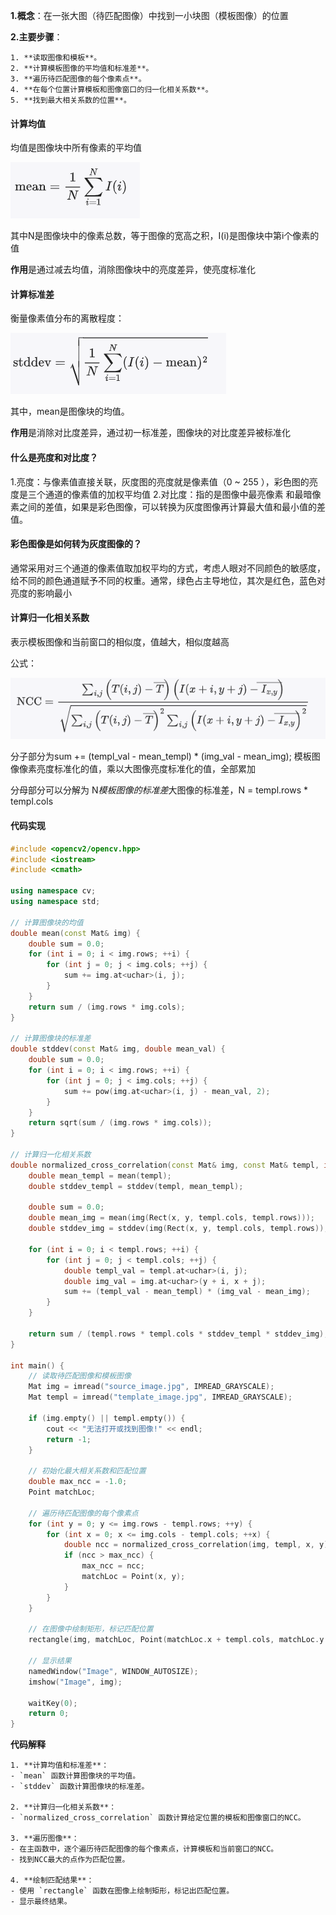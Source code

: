 
 **1.概念**：在一张大图（待匹配图像）中找到一小块图（模板图像）的位置

 **2.主要步骤**：

    1. **读取图像和模板**。
    2. **计算模板图像的平均值和标准差**。
    3. **遍历待匹配图像的每个像素点**。
    4. **在每个位置计算模板和图像窗口的归一化相关系数**。
    5. **找到最大相关系数的位置**。

 #### 计算均值
 均值是图像块中所有像素的平均值

 ![均值](image.png)

 其中N是图像块中的像素总数，等于图像的宽高之积，I(i)是图像块中第i个像素的值

 **作用**是通过减去均值，消除图像块中的亮度差异，使亮度标准化

 #### 计算标准差
 衡量像素值分布的离散程度：

   ![标准差](image-1.png)

  其中，mean是图像块的均值。

  **作用**是消除对比度差异，通过初一标准差，图像块的对比度差异被标准化

#### 什么是亮度和对比度？

  1.亮度：与像素值直接关联，灰度图的亮度就是像素值（0 ~ 255 ），彩色图的亮度是三个通道的像素值的加权平均值
  2.对比度：指的是图像中最亮像素 和最暗像素之间的差值，如果是彩色图像，可以转换为灰度图像再计算最大值和最小值的差值。

#### 彩色图像是如何转为灰度图像的？
 
通常采用对三个通道的像素值取加权平均的方式，考虑人眼对不同颜色的敏感度，给不同的颜色通道赋予不同的权重。通常，绿色占主导地位，其次是红色，蓝色对亮度的影响最小


#### 计算归一化相关系数

表示模板图像和当前窗口的相似度，值越大，相似度越高

公式：

![归一化相关系数](image-2.png)

分子部分为sum += (templ_val - mean_templ) * (img_val - mean_img); 模板图像像素亮度标准化的值，乘以大图像亮度标准化的值，全部累加

分母部分可以分解为 N*模板图像的标准差*大图像的标准差，N = templ.rows * templ.cols 

#### 代码实现

```cpp
#include <opencv2/opencv.hpp>
#include <iostream>
#include <cmath>

using namespace cv;
using namespace std;

// 计算图像块的均值
double mean(const Mat& img) {
    double sum = 0.0;
    for (int i = 0; i < img.rows; ++i) {
        for (int j = 0; j < img.cols; ++j) {
            sum += img.at<uchar>(i, j);
        }
    }
    return sum / (img.rows * img.cols);
}

// 计算图像块的标准差
double stddev(const Mat& img, double mean_val) {
    double sum = 0.0;
    for (int i = 0; i < img.rows; ++i) {
        for (int j = 0; j < img.cols; ++j) {
            sum += pow(img.at<uchar>(i, j) - mean_val, 2);
        }
    }
    return sqrt(sum / (img.rows * img.cols));
}

// 计算归一化相关系数
double normalized_cross_correlation(const Mat& img, const Mat& templ, int x, int y) {
    double mean_templ = mean(templ);
    double stddev_templ = stddev(templ, mean_templ);

    double sum = 0.0;
    double mean_img = mean(img(Rect(x, y, templ.cols, templ.rows)));
    double stddev_img = stddev(img(Rect(x, y, templ.cols, templ.rows)), mean_img);

    for (int i = 0; i < templ.rows; ++i) {
        for (int j = 0; j < templ.cols; ++j) {
            double templ_val = templ.at<uchar>(i, j);
            double img_val = img.at<uchar>(y + i, x + j);
            sum += (templ_val - mean_templ) * (img_val - mean_img);
        }
    }

    return sum / (templ.rows * templ.cols * stddev_templ * stddev_img);
}

int main() {
    // 读取待匹配图像和模板图像
    Mat img = imread("source_image.jpg", IMREAD_GRAYSCALE);
    Mat templ = imread("template_image.jpg", IMREAD_GRAYSCALE);

    if (img.empty() || templ.empty()) {
        cout << "无法打开或找到图像!" << endl;
        return -1;
    }

    // 初始化最大相关系数和匹配位置
    double max_ncc = -1.0;
    Point matchLoc;

    // 遍历待匹配图像的每个像素点
    for (int y = 0; y <= img.rows - templ.rows; ++y) {
        for (int x = 0; x <= img.cols - templ.cols; ++x) {
            double ncc = normalized_cross_correlation(img, templ, x, y);
            if (ncc > max_ncc) {
                max_ncc = ncc;
                matchLoc = Point(x, y);
            }
        }
    }

    // 在图像中绘制矩形，标记匹配位置
    rectangle(img, matchLoc, Point(matchLoc.x + templ.cols, matchLoc.y + templ.rows), Scalar::all(0), 2, 8, 0);

    // 显示结果
    namedWindow("Image", WINDOW_AUTOSIZE);
    imshow("Image", img);
    
    waitKey(0);
    return 0;
}
```

**代码解释**

    1. **计算均值和标准差**：
    - `mean` 函数计算图像块的平均值。
    - `stddev` 函数计算图像块的标准差。

    2. **计算归一化相关系数**：
    - `normalized_cross_correlation` 函数计算给定位置的模板和图像窗口的NCC。

    3. **遍历图像**：
    - 在主函数中，逐个遍历待匹配图像的每个像素点，计算模板和当前窗口的NCC。
    - 找到NCC最大的点作为匹配位置。

    4. **绘制匹配结果**：
    - 使用 `rectangle` 函数在图像上绘制矩形，标记出匹配位置。
    - 显示最终结果。

